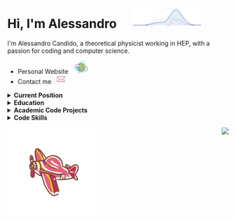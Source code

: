# Hi, I'm Alessandro <img src="https://raw.githubusercontent.com/AleCandido/AleCandido/master/assets/spacer.png" width="30"/><img src="https://raw.githubusercontent.com/AleCandido/AleCandido/master/assets/psi-small.gif" height="50"/>

I'm Alessandro Candido, a theoretical physicist working in HEP, with a passion for coding and
computer science.

- Personal Website &nbsp; <a href="http://alecandido.github.io"><img src="https://raw.githubusercontent.com/AleCandido/AleCandido/master/assets/world-icon.png" height="30"/></a>
- Contact me &nbsp; <a href="mailto:candido.ale@gmail.com"><img src="https://raw.githubusercontent.com/AleCandido/AleCandido/master/assets/mail-icon.png" height="20"/></a>

<details>
  <summary> <b> Current Position </b> </summary>

## Current Position

<!--At the present time I'm a PhD student at the [University of-->
<!--Milan](https://www.unimi.it/en),-->
<!--a member of the [N3PDF](http://n3pdf.mi.infn.it/) team,-->
<!--and of the [NNPDF](http://nnpdf.mi.infn.it/) collaboration.-->

```yaml
position: PhD
supervisor: S. Forte
start_date: November, 2019
institutions:
  university: Università degli Studi di Milano
  affiliation: INFN
  team: N3PDF
  collaboration: NNPDF
```

<p align="center">
  <a href="https://www.unimi.it/en">
    <img
        src="https://raw.githubusercontent.com/AleCandido/AleCandido/master/assets/unimi_banner.png"
        alt="University of Milan"
        height="60"
      />
  </a>
  <img
      src="https://raw.githubusercontent.com/AleCandido/AleCandido/master/assets/spacer.png"
      width="40"
    />
  <a href="https://www.mi.infn.it/it/">
    <img
        src="https://raw.githubusercontent.com/AleCandido/AleCandido/master/assets/infn_logo.png"
        alt="INFN"
        height="60"
      />
  </a>
  <img
      src="https://raw.githubusercontent.com/AleCandido/AleCandido/master/assets/spacer.png"
      width="40"
    />
  <a href="http://n3pdf.mi.infn.it/">
    <img
        src="https://raw.githubusercontent.com/AleCandido/AleCandido/master/assets/n3pdf_logo.png"
        alt="N3PDF"
        height="60"
      />
  </a>
  <!--<img-->
      <!--src="https://raw.githubusercontent.com/AleCandido/AleCandido/master/assets/spacer.png"-->
      <!--width="40"-->
    <!--/>-->
  <!--<a href="https://erc.europa.eu/">-->
    <!--<img-->
        <!--src="https://raw.githubusercontent.com/AleCandido/AleCandido/master/assets/erc_logo1.png"-->
        <!--alt="ERC"-->
        <!--height="60"-->
      <!--/>-->
  <!--</a>-->
  <img
      src="https://raw.githubusercontent.com/AleCandido/AleCandido/master/assets/spacer.png"
      width="40"
    />
  <a href="http://nnpdf.mi.infn.it/">
    <img
        src="https://raw.githubusercontent.com/AleCandido/AleCandido/master/assets/nnpdf_logo.png"
        alt="NNPDF"
        height="30"
      />
  </a>
</p>

</details>

<details>
  <summary> <b> Education </b> </summary>

## Education

```yaml
Bachelor:
  title: Bachelor of Science (BSc), Physics
  university: University of Pisa (Unipi)
  grade: 110 cum laude
  start-date: September 2014
  finish-date: June 2017

Master:
  title: Master of Science (MSc), Theoretical Physics
  university: University of Pisa (Unipi)
  grade: 110 cum laude
  start-date: September 2017
  finish-date: October 2019
  thesis:
    title: Simplicial quantum gravity with dynamical gauge fields
    supervisor: M. D'Elia

Diploma di Licenza:
  title: Diploma di Licenza (1), Physics
  institution: Scuola Normale Superiore (SNS)
  grade: 100 cum laude (2)
  start-date: September 2014
  finish-date: July 2020
```

`(1)` Custom title by Scuola Normale Superiore, obtained by all the students that
complete the full course; somewhat parallel to a MSc, more on the [SNS
website](https://www.sns.it/en/scuola-normale-superiore/statute-regulations-and-code-of-ethics)  
`(2)` Final grade has been introduced in 2020 at SNS

<p align="center">
  <a href="https://www.unipi.it/index.php/english">
    <img
        src="https://raw.githubusercontent.com/AleCandido/AleCandido/master/assets/unipi_banner.png"
        alt="University of Pisa"
        height="100"
      />
  </a>
  <img
      src="https://raw.githubusercontent.com/AleCandido/AleCandido/master/assets/spacer.png"
      width="80"
    />
  <a href="https://www.sns.it/en">
    <img
        src="https://raw.githubusercontent.com/AleCandido/AleCandido/master/assets/sns_banner.png"
        alt="Scuola Normale Superiore"
        height="100"
      />
  </a>
</p>

</details>

<details>
  <summary> <b> Academic Code Projects </b> </summary>

## Academic Code Projects

### PhD

```yaml
name: yadism - Yet Another DIS Module
subject:
  area: physics
  topic: HEP - QCD
supervisor: S. Forte
collaborators:
  - F. Hekhorn
description: |
  WIP
```

<p align="center">
  <a href="http://n3pdf.github.io/yadism">
    <img
        src="https://raw.githubusercontent.com/N3PDF/yadism/master/docs/logo/logo.png"
        alt="yadism"
        height="120"
      />
  </a>
  <img
      src="https://raw.githubusercontent.com/AleCandido/AleCandido/master/assets/spacer.png"
      width="40"
    />
  <a href="https://github.com/N3PDF/yadism">
    <img src="https://github-readme-stats.vercel.app/api/pin/?username=N3PDF&repo=yadism" />
  </a>
</p>

### Master Thesis

```yaml
name: CDT 2D
subject:
  area: physics
  topic: quantum gravity
  approach: asymptotic safety
supervisor: M. D'Elia
collaborators:
  - G. Clemente
description: |
  explore the space of discrete space-times in Einstein gravity applying a
  Markov Chain Monte Carlo approach, through the Metropolis-Hastings algorithm

  the considered space is made by Triangulations, suitable to approximate a
  generic space-time with a finite length scale (lattice spacing), with a
  time-sliced structure (so they are called Causal)
original: |
  in this project a 2D simulation has been implemented, with an original
  algorithm for gauge fields introduction (a U(1) gauge field is implemented,
  the algorithm is directly generalizable to SU(2) and U(N))
```

<p align="center">
  <a href="https://github.com/AleCandido/CDT_2D">
    <img src="https://github-readme-stats.vercel.app/api/pin/?username=alecandido&repo=cdt_2d" />
  </a>
</p>

</details>

<details>
  <summary> <b> Code Skills </b> </summary>

## Code Skills

### Data (with <a href="https://www.python.org/"><img src="https://raw.githubusercontent.com/AleCandido/AleCandido/master/assets/code/python.png" height="15" /></a>)

- calc: <a href="https://numpy.org/"><img src="https://raw.githubusercontent.com/AleCandido/AleCandido/master/assets/code/numpy.png" height="20" /></a>, scipy, pandas, scikit-learn
- viz: matplotlib, seaborn, holoviz, bokeh, plotly
- speed: numba
- more: jupyter

### Web

- front-end: html, css, js, react
- back-end: django
- native: react-native

### System

- os: arch, debian, ubuntu
- shell: zsh, bash

### Graphics

- editor: <a href="https://inkscape.org/"><img src="https://raw.githubusercontent.com/AleCandido/AleCandido/master/assets/code/inkscape.png" height="20" /></a>, <a href="https://www.gimp.org/"><img src="https://raw.githubusercontent.com/AleCandido/AleCandido/master/assets/code/gimp.png" height="20" /></a>

</details>

<p>
<a href="https://alecandido.github.io">
  <img
     src="https://raw.githubusercontent.com/AleCandido/AleCandido/master/assets/plane.gif"
     height="200"
     />
</a>

<a href="https://github.com/anuraghazra/github-readme-stats">
  <img align="right" src="https://github-readme-stats.vercel.app/api?username=alecandido&show_icons=true" />
</a>
</p>
<!-- ![My github stats](https://github-readme-stats.vercel.app/api?username=alecandido&show_icons=true&hide_border=true&title_color=fff&icon_color=79ff97&text_color=9f9f9f&bg_color=151515) -->
